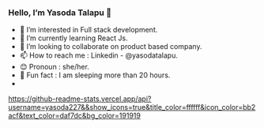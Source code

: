 ### Hello, I’m Yasoda Talapu 👋

- 👀 I’m interested in Full stack development.
- 🌱 I’m currently learning React Js.
- 💞️ I’m looking to collaborate on product based company.
- 📫 How to reach me : Linkedin - @yasodatalapu.
- 😊 Pronoun : she/her.
- 🤣 Fun fact : I am sleeping more than 20 hours.
- 
https://github-readme-stats.vercel.app/api?username=yasoda227&&show_icons=true&title_color=ffffff&icon_color=bb2acf&text_color=daf7dc&bg_color=191919
